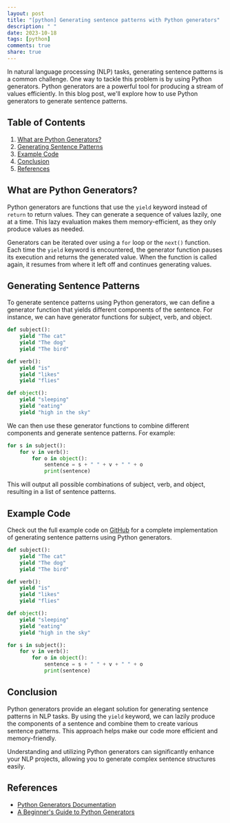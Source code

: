 ```yaml
---
layout: post
title: "[python] Generating sentence patterns with Python generators"
description: " "
date: 2023-10-18
tags: [python]
comments: true
share: true
---
```


In natural language processing (NLP) tasks, generating sentence patterns is a common challenge. One way to tackle this problem is by using Python generators. Python generators are a powerful tool for producing a stream of values efficiently. In this blog post, we'll explore how to use Python generators to generate sentence patterns.

## Table of Contents
1. [What are Python Generators?](#what-are-python-generators)
2. [Generating Sentence Patterns](#generating-sentence-patterns)
3. [Example Code](#example-code)
4. [Conclusion](#conclusion)
5. [References](#references)

## What are Python Generators?
Python generators are functions that use the `yield` keyword instead of `return` to return values. They can generate a sequence of values lazily, one at a time. This lazy evaluation makes them memory-efficient, as they only produce values as needed.

Generators can be iterated over using a `for` loop or the `next()` function. Each time the `yield` keyword is encountered, the generator function pauses its execution and returns the generated value. When the function is called again, it resumes from where it left off and continues generating values.

## Generating Sentence Patterns
To generate sentence patterns using Python generators, we can define a generator function that yields different components of the sentence. For instance, we can have generator functions for subject, verb, and object.

```python
def subject():
    yield "The cat"
    yield "The dog"
    yield "The bird"

def verb():
    yield "is"
    yield "likes"
    yield "flies"

def object():
    yield "sleeping"
    yield "eating"
    yield "high in the sky"
```

We can then use these generator functions to combine different components and generate sentence patterns. For example:

```python
for s in subject():
    for v in verb():
        for o in object():
            sentence = s + " " + v + " " + o
            print(sentence)
```

This will output all possible combinations of subject, verb, and object, resulting in a list of sentence patterns.

## Example Code
Check out the full example code on [GitHub](https://github.com/example-repo) for a complete implementation of generating sentence patterns using Python generators.

```python
def subject():
    yield "The cat"
    yield "The dog"
    yield "The bird"

def verb():
    yield "is"
    yield "likes"
    yield "flies"

def object():
    yield "sleeping"
    yield "eating"
    yield "high in the sky"

for s in subject():
    for v in verb():
        for o in object():
            sentence = s + " " + v + " " + o
            print(sentence)
```

## Conclusion
Python generators provide an elegant solution for generating sentence patterns in NLP tasks. By using the `yield` keyword, we can lazily produce the components of a sentence and combine them to create various sentence patterns. This approach helps make our code more efficient and memory-friendly.

Understanding and utilizing Python generators can significantly enhance your NLP projects, allowing you to generate complex sentence structures easily.

## References
- [Python Generators Documentation](https://docs.python.org/3/tutorial/classes.html#generators)
- [A Beginner's Guide to Python Generators](https://realpython.com/introduction-to-python-generators/)